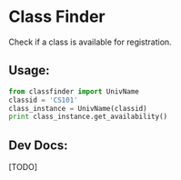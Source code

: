 # Class Finder
Check if a class is available for registration.

Usage:
-----
```python
from classfinder import UnivName
classid = 'CS101'
class_instance = UnivName(classid)
print class_instance.get_availability()
```

Dev Docs:
--------

[TODO]
